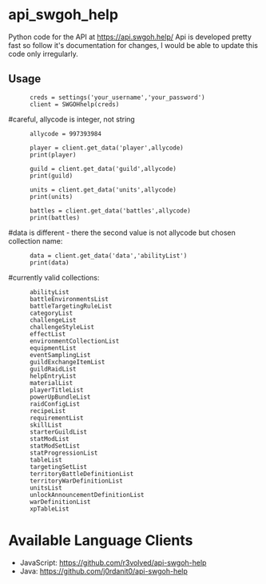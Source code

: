 # api_swgoh_help
Python code for the API at https://api.swgoh.help/
Api is developed pretty fast so follow it's documentation for changes, I would be able to update this code only irregularly.

## Usage

          creds = settings('your_username','your_password')
          client = SWGOHhelp(creds)

#careful, allycode is integer, not string
          
          allycode = 997393984

          player = client.get_data('player',allycode)
          print(player)

          guild = client.get_data('guild',allycode)
          print(guild)

          units = client.get_data('units',allycode)
          print(units)

          battles = client.get_data('battles',allycode)
          print(battles)

#data is different - there the second value is not allycode but chosen collection name:
          
          data = client.get_data('data','abilityList')
          print(data)

#currently valid collections:
          
          abilityList
          battleEnvironmentsList
          battleTargetingRuleList
          categoryList
          challengeList
          challengeStyleList
          effectList
          environmentCollectionList
          equipmentList
          eventSamplingList
          guildExchangeItemList
          guildRaidList
          helpEntryList
          materialList
          playerTitleList
          powerUpBundleList
          raidConfigList
          recipeList
          requirementList
          skillList
          starterGuildList
          statModList
          statModSetList
          statProgressionList
          tableList
          targetingSetList
          territoryBattleDefinitionList
          territoryWarDefinitionList
          unitsList
          unlockAnnouncementDefinitionList
          warDefinitionList
          xpTableList

# Available Language Clients

* JavaScript: https://github.com/r3volved/api-swgoh-help
* Java: https://github.com/j0rdanit0/api-swgoh-help
